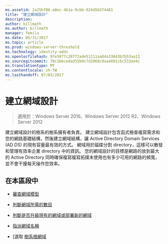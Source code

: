 ```yaml
---
ms.assetid: 2a25bf86-a8ec-4b1a-9cbb-924d5b574481
title: "建立網域設計"
description: 
author: billmath
ms.author: billmath
manager: femila
ms.date: 05/31/2017
ms.topic: article
ms.prod: windows-server-threshold
ms.technology: identity-adds
ms.openlocfilehash: 97e5877c287f2ade51211aa84a33643bfb53aa11
ms.sourcegitcommit: 70c1b6cedad55b9c7d2068c9aa4891c6c533ee4c
ms.translationtype: MT
ms.contentlocale: zh-TW
ms.lasthandoff: 07/03/2017
---
```

# <a name="creating-a-domain-design"></a>建立網域設計

>適用於：Windows Server 2016、Windows Server 2012 R2、Windows Server 2012

建立網域設計的樹系的樹系擁有者負責。 建立網域設計包含函式檢查複寫需求和您的網路基礎結構，然後建立網域結構，讓 Active Directory Domain Services (AD DS) 的現有容量最有效的方式。 網域用於磁碟分割 directory，這樣可以散發和管理有效率企業 directory 中的資訊。 您的網域設計的目標是網路的放到最大的 Active Directory 同時確保複寫複寫拓撲未使用也有多少可用的網路的頻寬，並不會干擾每天操作您效率。  
  
## <a name="in-this-section"></a>在本區段中  
  
-   [審查網域模型](../../ad-ds/plan/Reviewing-the-Domain-Models.md)  
  
-   [判斷網域所需的數目](../../ad-ds/plan/Determining-the-Number-of-Domains-Required.md)  
  
-   [判斷是否升級現有的網域或部署新的網域](../../ad-ds/plan/Determining-Whether-to-Upgrade-Existing-Domains-or-Deploy-New-Domains.md)  
  
-   [指派網域名稱](../../ad-ds/plan/Assigning-Domain-Names.md)  
  
-   [選取 [樹系根網域](../../ad-ds/plan/Selecting-the-Forest-Root-Domain.md)  
  


